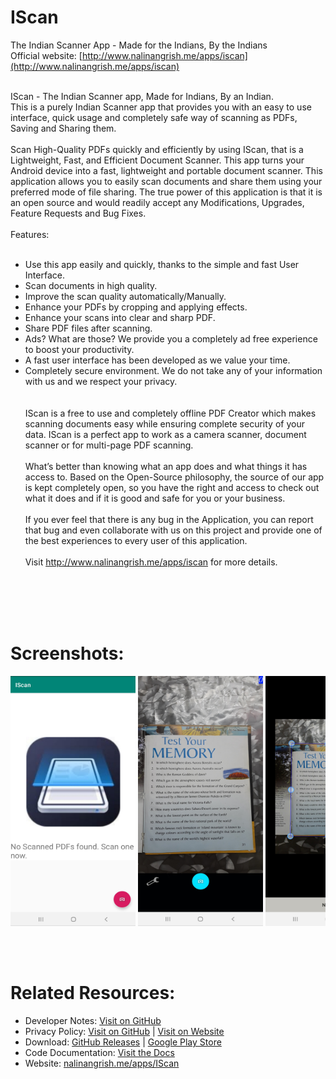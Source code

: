 # IScan
The Indian Scanner App - Made for the Indians, By the Indians<br>
Official website: [http://www.nalinangrish.me/apps/iscan](http://www.nalinangrish.me/apps/iscan) <br><br>


IScan - The Indian Scanner app, Made for Indians, By an Indian.<br>
This is a purely Indian Scanner app that provides you with an easy to use interface, quick usage and completely safe way of scanning as PDFs, Saving and Sharing them.<br><br>
Scan High-Quality PDFs quickly and efficiently by using IScan, that is a Lightweight, Fast, and Efficient Document Scanner. This app turns your Android device into a fast, lightweight and portable document scanner. This application allows you to easily scan documents and share them using your preferred mode of file sharing. The true power of this application is that it is an open source and would readily accept any Modifications, Upgrades, Feature Requests and Bug Fixes.
<br><br>
Features:<br><br>

* Use this app easily and quickly, thanks to the simple and fast User Interface.<br>
* Scan documents in high quality.<br>
* Improve the scan quality automatically/Manually.<br>
* Enhance your PDFs by cropping and applying effects.<br>
* Enhance your scans into clear and sharp PDF.<br>
* Share PDF files after scanning.<br>
* Ads? What are those? We provide you a completely ad free experience to boost your productivity.<br>
* A fast user interface has been developed as we value your time.<br>
* Completely secure environment. We do not take any of your information with us and we respect your privacy.<br>
<br><br>
IScan is a free to use and completely offline PDF Creator which makes scanning documents easy while ensuring complete security of your data. IScan is a perfect app to work as a camera scanner, document scanner or for multi-page PDF scanning.
<br><br>
What’s better than knowing what an app does and what things it has access to. Based on the Open-Source philosophy, the source of our app is kept completely open, so you have the right and access to check out what it does and if it is good and safe for you or your business.
<br><br>
If you ever feel that there is any bug in the Application, you can report that bug and even collaborate with us on this project and provide one of the best experiences to every user of this application.
<br><br>
Visit http://www.nalinangrish.me/apps/iscan for more details.<br><br><br>














<br><br>
# Screenshots:
<div id="screenshots" style="white-space: nowrap;">
    <div style="overflow-x: scroll;overflow-y: hidden;">
        <img src="GPlay/RawScreenshots/ss1.jpg" width="200" height="400">
        <img src="GPlay/RawScreenshots/ss2.jpg"  width="200" height="400">
        <img src="GPlay/RawScreenshots/ss3.jpg"  width="200" height="400">
        <img src="GPlay/RawScreenshots/ss4.jpg"  width="200" height="400">
        <img src="GPlay/RawScreenshots/ss5.jpg"  width="200" height="400">
        <img src="GPlay/RawScreenshots/ss6.jpg"  width="200" height="400">
    </div>
</div>












<br><br>
# Related Resources:
- Developer Notes: [Visit on GitHub](DEVELOPER.md)
- Privacy Policy: [Visit on GitHub](PrivacyPolicy.md) | [Visit on Website](http://www.nalinangrish.me/apps/iscan/privacy-policy)
- Download: [GitHub Releases](http://github.com/Nalin-2005/IScan/releases/latest) | [Google Play Store](http://play.google.com/store/apps/details?id=com.nalinstudios.iscan)
- Code Documentation: [Visit the Docs](http://docs.nalinangrish.me/IScan/)
- Website: [nalinangrish.me/apps/IScan](http://www.nalinangrish.me/apps/iscan)